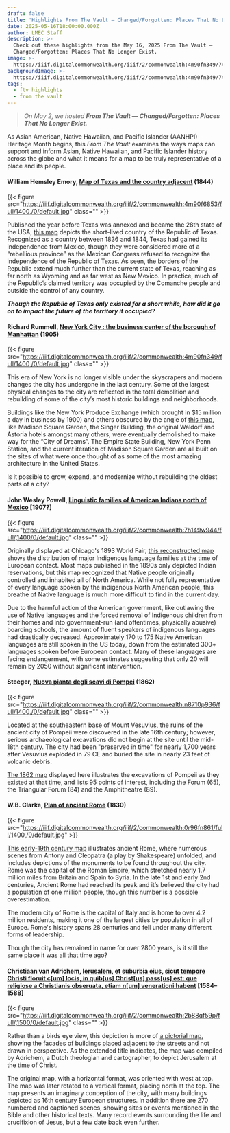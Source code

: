 ```yaml
---
draft: false
title: 'Highlights From The Vault — Changed/Forgotten: Places That No Longer Exist'
date: 2025-05-16T18:00:00.000Z
author: LMEC Staff
description: >-
  Check out these highlights from the May 16, 2025 From The Vault —
  Changed/Forgotten: Places That No Longer Exist.
image: >-
  https://iiif.digitalcommonwealth.org/iiif/2/commonwealth:4m90fn349/743,3978,8563,3219/1800,/0/default.jpg
backgroundImage: >-
  https://iiif.digitalcommonwealth.org/iiif/2/commonwealth:4m90fn349/743,3978,8563,3219/1800,/0/default.jpg
tags:
  - ftv highlights
  - from the vault
---
```


> *On May 2, we hosted **From The Vault — Changed/Forgotten: Places That No Longer Exist.***

As Asian American, Native Hawaiian, and Pacific Islander (AANHPI) Heritage Month begins, this *From The Vault* examines the ways maps can support and inform Asian, Native Hawaiian, and Pacific Islander history across the globe and what it means for a map to be truly representative of a place and its people.

#### William Hemsley Emory, [Map of Texas and the country adjacent](https://collections.leventhalmap.org/search/commonwealth:4m90f684t) (1844)

{{< figure src="https://iiif.digitalcommonwealth.org/iiif/2/commonwealth:4m90f6853/full/1400,/0/default.jpg" class="" >}}

Published the year before Texas was annexed and became the 28th state of the USA, [this map](https://collections.leventhalmap.org/search/commonwealth:4m90f684t) depicts the short-lived country of the Republic of Texas. Recognized as a country between 1836 and 1844, Texas had gained its independence from Mexico, though they were considered more of a “rebellious province” as the Mexican Congress refused to recognize the independence of the Republic of Texas. As seen, the borders of the Republic extend much further than the current state of Texas, reaching as far north as Wyoming and as far west as New Mexico. In practice, much of the Republic’s claimed territory was occupied by the Comanche people and outside the control of any country.

***Though the Republic of Texas only existed for a short while, how did it go on to impact the future of the territory it occupied?***

#### Richard Rummell, [New York City : the business center of the borough of Manhattan](https://collections.leventhalmap.org/search/commonwealth:4m90fn331) (1905)

{{< figure src="https://iiif.digitalcommonwealth.org/iiif/2/commonwealth:4m90fn349/full/1400,/0/default.jpg" class="" >}}

This era of New York is no longer visible under the skyscrapers and modern changes the city has undergone in the last century. Some of the largest physical changes to the city are reflected in the total demolition and rebuilding of some of the city’s most historic buildings and neighborhoods.

Buildings like the New York Produce Exchange (which brought in $15 million a day in business by 1900) and others obscured by the angle of [this map](https://collections.leventhalmap.org/search/commonwealth:4m90fn331), like Madison Square Garden, the Singer Building, the original Waldorf and Astoria hotels amongst many others, were eventually demolished to make way for the “City of Dreams”. The Empire State Building, New York Penn Station, and the current iteration of Madison Square Garden are all built on the sites of what were once thought of as some of the most amazing architecture in the United States.

Is it possible to grow, expand, and modernize without rebuilding the oldest parts of a city?

#### John Wesley Powell, [Linguistic families of American Indians north of Mexico](https://collections.leventhalmap.org/search/commonwealth:7h149w93v) \[1907?]

{{< figure src="https://iiif.digitalcommonwealth.org/iiif/2/commonwealth:7h149w944/full/,1400/0/default.jpg" class="" >}}

Originally displayed at Chicago's 1893 World Fair, [this reconstructed map](https://collections.leventhalmap.org/search/commonwealth:7h149w93v) shows the distribution of major Indigenous language families at the time of European contact. Most maps published in the 1890s only depicted Indian reservations, but this map recognized that Native people originally controlled and inhabited all of North America. While not fully representative of every language spoken by the indigenous North American people, this breathe of Native language is much more difficult to find in the current day.

Due to the harmful action of the American government, like outlawing the use of Native languages and the forced removal of Indigenous children from their homes and into government-run (and oftentimes, physically abusive) boarding schools, the amount of fluent speakers of indigenous languages had drastically decreased. Approximately 170 to 175 Native American languages are still spoken in the US today, down from the estimated 300+ languages spoken before European contact. Many of these languages are facing endangerment, with some estimates suggesting that only 20 will remain by 2050 without significant intervention.

#### Steeger, [Nuova pianta degli scavi di Pompei](https://collections.leventhalmap.org/search/commonwealth:n8710p92x) (1862)

{{< figure src="https://iiif.digitalcommonwealth.org/iiif/2/commonwealth:n8710p936/full/1400,/0/default.jpg" class="" >}}

Located at the southeastern base of Mount Vesuvius, the ruins of the ancient city of Pompeii were discovered in the late 16th century; however, serious archaeological excavations did not begin at the site until the mid-18th century. The city had been "preserved in time" for nearly 1,700 years after Vesuvius exploded in 79 CE and buried the site in nearly 23 feet of volcanic debris. 

[The 1862 map](https://collections.leventhalmap.org/search/commonwealth:n8710p92x) displayed here illustrates the excavations of Pompeii as they existed at that time, and lists 95 points of interest, including the Forum (65), the Triangular Forum (84) and the Amphitheatre (89).

#### W\.B. Clarke, [Plan of ancient Rome](https://collections.leventhalmap.org/search/commonwealth:0r96fn85r) (1830)

{{< figure src="https://iiif.digitalcommonwealth.org/iiif/2/commonwealth:0r96fn861/full/1400,/0/default.jpg" >}}

[This early-19th century map](https://collections.leventhalmap.org/search/commonwealth:0r96fn85r) illustrates ancient Rome, where numerous scenes from Antony and Cleopatra (a play by Shakespeare) unfolded, and includes depictions of the monuments to be found throughout the city. Rome was the capital of the Roman Empire, which stretched nearly 1.7 million miles from Britain and Spain to Syria. In the late 1st and early 2nd centuries, Ancient Rome had reached its peak and it’s believed the city had a population of one million people, though this number is a possible overestimation.

The modern city of Rome is the capital of Italy and is home to over 4.2 million residents, making it one of the largest cities by population in all of Europe. Rome's history spans 28 centuries and fell under many different forms of leadership.

Though the city has remained in name for over 2800 years, is it still the same place it was all that time ago?

#### Christiaan van Adrichem, [Ierusalem, et suburbia eius, sicut tempore Christi floruit c\[um\] locis, in quib\[us\] Christ\[us\] pass\[us\] est: que religiose a Christianis obseruata, etiam n\[um\] venerationi habent](https://collections.leventhalmap.org/search/commonwealth:2b88qf58d) \[1584–1588]

{{< figure src="https://iiif.digitalcommonwealth.org/iiif/2/commonwealth:2b88qf59p/full/,1500/0/default.jpg" class="" >}}

Rather than a birds eye view, this depiction is more of [a pictorial map](https://collections.leventhalmap.org/search/commonwealth:2b88qf58d), showing the facades of buildings placed adjacent to the streets and not drawn in perspective. As the extended title indicates, the map was compiled by Adrichem, a Dutch theologian and cartographer, to depict Jerusalem at the time of Christ.

The original map, with a horizontal format, was oriented with west at top. The map was later rotated to a vertical format, placing north at the top. The map presents an imaginary conception of the city, with many buildings depicted as 16th century European structures. In addition there are 270 numbered and captioned scenes, showing sites or events mentioned in the Bible and other historical texts. Many record events surrounding the life and crucifixion of Jesus, but a few date back even further.
